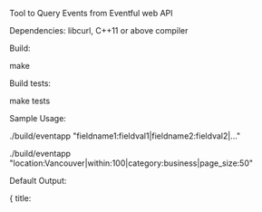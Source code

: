 Tool to Query Events from Eventful web API

Dependencies: libcurl, C++11 or above compiler

Build:

make 

Build tests:

make tests

Sample Usage:

./build/eventapp "fieldname1:fieldval1|fieldname2:fieldval2|..."

./build/eventapp "location:Vancouver|within:100|category:business|page_size:50"

Default Output:

{ title: <title> | venue_name: <vanue name> | start_time: <start time> | venue_address: <venue address> }
...
